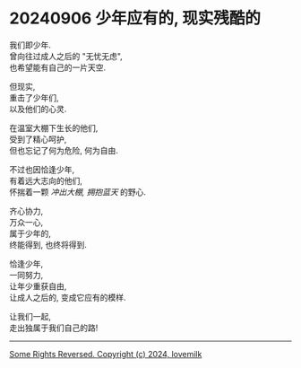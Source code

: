 # 20240906 少年应有的, 现实残酷的

我们即少年.  
曾向往过成人之后的 "无忧无虑",  
也希望能有自己的一片天空.

但现实,  
重击了少年们,  
以及他们的心灵.  

在温室大棚下生长的他们,  
受到了精心呵护,  
但也忘记了何为危险, 何为自由.

不过也因恰逢少年,  
有着远大志向的他们,  
怀揣着一颗 *冲出大棚, 拥抱蓝天* 的野心.

齐心协力,  
万众一心,  
属于少年的,   
终能得到, 也终将得到.

恰逢少年,  
一同努力,  
让年少重获自由,  
让成人之后的, 变成它应有的模样.

让我们一起,  
走出独属于我们自己的路!

---
[Some Rights Reversed. Copyright (c) 2024, lovemilk](https://aka.lovemilk.top/67)
